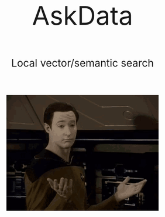 
<br><br>
<br><br>
<br><br>
<br><br>

<p align="center" style="font-size:5em;">AskData</p>
<p align="center" style="font-size:2em;">Local vector/semantic search</p>

<p align="center" style="font-size:5em;">
    <img src="PowerToys_Paste_20250604200629.png" />
</p>


